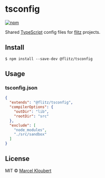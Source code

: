 # tsconfig

[![npm](https://img.shields.io/npm/v/@flitz/tsconfig.svg)](https://www.npmjs.com/package/@flitz/tsconfig)

Shared [TypeScript](https://www.typescriptlang.org/docs/handbook/tsconfig-json.html) config files for [flitz](https://github.com/flitz-js) projects.

## Install

```
$ npm install --save-dev @flitz/tsconfig
```

## Usage

### tsconfig.json

```json
{
  "extends": "@flitz/tsconfig",
  "compilerOptions": {
    "outDir": "lib",
    "rootDir": "src"
  },
  "exclude": [
    "node_modules",
    "./src/sandbox"
  ]
}
```

## License

MIT © [Marcel Kloubert](https://github.com/mkloubert)

